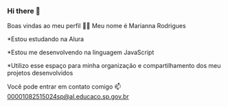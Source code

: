 ### Hi there 👋

Boas vindas ao meu perfil 💙💙
Meu nome é Marianna Rodrigues

*Estou estudando na Alura

*Estou me desenvolvendo na linguagem JavaScript

*Utilizo esse espaço para minha organização e compartilhamento dos meu projetos desenvolvidos

Você pode entrar em contato comigo 📫
00001082515024sp@al.educaco.sp.gov.br

